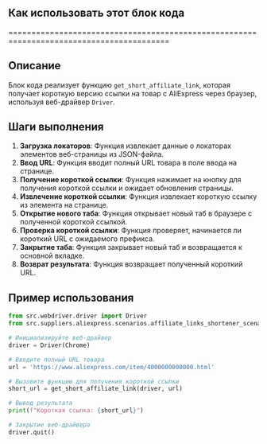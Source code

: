 ## Как использовать этот блок кода
=========================================================================================

Описание
-------------------------
Блок кода реализует функцию `get_short_affiliate_link`, которая получает короткую версию ссылки на товар с AliExpress через браузер, используя веб-драйвер `Driver`. 

Шаги выполнения
-------------------------
1. **Загрузка локаторов**: Функция извлекает данные о локаторах элементов веб-страницы из JSON-файла.
2. **Ввод URL**: Функция вводит полный URL товара в поле ввода на странице.
3. **Получение короткой ссылки**:  Функция нажимает на кнопку для получения короткой ссылки и ожидает обновления страницы. 
4. **Извлечение короткой ссылки**: Функция извлекает короткую ссылку из элемента на странице.
5. **Открытие нового таба**: Функция открывает новый таб в браузере с полученной короткой ссылкой.
6. **Проверка короткой ссылки**: Функция проверяет, начинается ли короткий URL с ожидаемого префикса.
7. **Закрытие таба**: Функция закрывает новый таб и возвращается к основной вкладке.
8. **Возврат результата**: Функция возвращает полученный короткий URL.

Пример использования
-------------------------

```python
from src.webdriver.driver import Driver
from src.suppliers.aliexpress.scenarios.affiliate_links_shortener_scenario import get_short_affiliate_link

# Инициализируйте веб-драйвер
driver = Driver(Chrome) 

# Введите полный URL товара
url = 'https://www.aliexpress.com/item/4000000000000.html'  

# Вызовите функцию для получения короткой ссылки
short_url = get_short_affiliate_link(driver, url)

# Вывод результата
print(f"Короткая ссылка: {short_url}")

# Закрытие веб-драйвера
driver.quit()
```